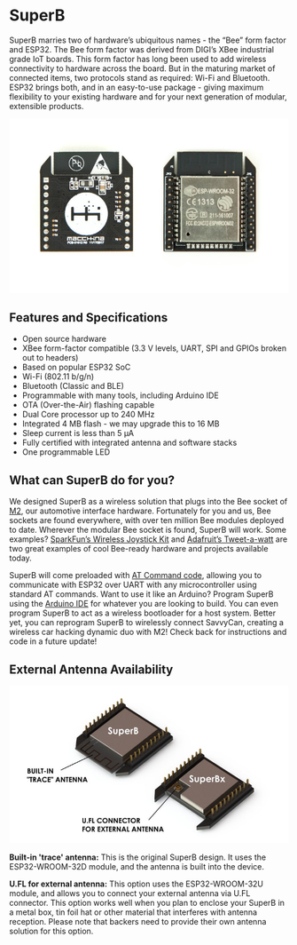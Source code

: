 # SuperB

SuperB marries two of hardware’s ubiquitous names - the “Bee” form factor and ESP32. The Bee form factor was derived from DIGI’s XBee industrial grade IoT boards. This form factor has long been used to add wireless connectivity to hardware across the board. But in the maturing market of connected items, two protocols stand as required: Wi-Fi and Bluetooth. ESP32 brings both, and in an easy-to-use package - giving maximum flexibility to your existing hardware and for your next generation of modular, extensible products.

![Picture of the SuperB](/images/superx32-both-sides_jpg_project-body.jpg)

## Features and Specifications
* Open source hardware
* XBee form-factor compatible (3.3 V levels, UART, SPI and GPIOs broken out to headers)
* Based on popular ESP32 SoC
* Wi-Fi (802.11 b/g/n)
* Bluetooth (Classic and BLE)
* Programmable with many tools, including Arduino IDE
* OTA (Over-the-Air) flashing capable
* Dual Core processor up to 240 MHz
* Integrated 4 MB flash - we may upgrade this to 16 MB
* Sleep current is less than 5 μA
* Fully certified with integrated antenna and software stacks
* One programmable LED

## What can SuperB do for you?
We designed SuperB as a wireless solution that plugs into the Bee socket of [M2](https://www.macchina.cc/m2-introduction), our automotive interface hardware. Fortunately for you and us, Bee sockets are found everywhere, with over ten million Bee modules deployed to date. Wherever the modular Bee socket is found, SuperB will work. Some examples? [SparkFun’s Wireless Joystick Kit](https://www.sparkfun.com/products/14051) and [Adafruit’s Tweet-a-watt](https://learn.adafruit.com/tweet-a-watt) are two great examples of cool Bee-ready hardware and projects available today.

SuperB will come preloaded with [AT Command code](https://github.com/espressif/esp32-at), allowing you to communicate with ESP32 over UART with any microcontroller using standard AT commands. Want to use it like an Arduino? Program SuperB using the [Arduino IDE](https://github.com/espressif/arduino-esp32) for whatever you are looking to build. You can even program SuperB to act as a wireless bootloader for a host system. Better yet, you can reprogram SuperB to wirelessly connect SavvyCan, creating a wireless car hacking dynamic duo with M2! Check back for instructions and code in a future update!

## External Antenna Availability
![Picture depicting SuperB with antenna trace and SuperBx with U.FL connector for external antenna](/images/render8-labels3_png_project-body.jpg)

**Built-in 'trace' antenna:**
This is the original SuperB design. It uses the ESP32-WROOM-32D module, and the antenna is built into the device.

**U.FL for external antenna:**
This option uses the ESP32-WROOM-32U module, and allows you to connect your external antenna via U.FL connector. This option works well when you plan to enclose your SuperB in a metal box, tin foil hat or other material that interferes with antenna reception. Please note that backers need to provide their own antenna solution for this option.

